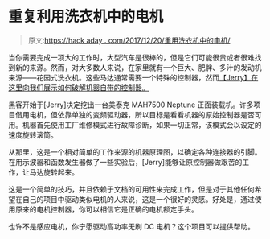 # 重复利用洗衣机中的电机

> 原文:[https://hack aday . com/2017/12/20/重用洗衣机中的电机/](https://hackaday.com/2017/12/20/reusing-motors-from-washing-machines/)

当你需要完成一项大的工作时，大型汽车是很棒的，但是它们可能很贵或者很难找到新的来源。然而，对大多数人来说，在家里就有一个巨大、肥胖、多汁的发动机来源——花园式洗衣机。这些马达通常需要一个特殊的控制器，然而[【Jerry】在这里向我们展示如何破解机器自带的控制器。](https://hackaday.io/project/28630-variable-speed-washer-motor-and-controller-reuse)

黑客开始于[Jerry]决定挖出一台美泰克 MAH7500 Neptune 正面装载机。许多项目借用电机，但依靠单独的变频驱动器，所以目标是看看机器的原始控制器是否可用。机器首先使用工厂维修模式进行故障诊断，如果一切正常，该模式会以设定的速度旋转滚筒。

从那里，这是一个相对简单的工作来源的机器原理图，以确定各种连接器的引脚。在用示波器和函数发生器做了一些实验后，[Jerry]能够让原控制器做艰苦的工作，让马达旋转起来。

这是一个简单的技巧，并且依赖于文档的可用性来完成工作，但是对于其他任何希望在自己的项目中驱动类似电机的人来说，这是一个很好的灵感。好处是，通过使用原来的电机控制器，你可以相信它是正确的电机额定手头。

也许不是感应电机，你宁愿驱动高功率无刷 DC 电机？这个项目可以提供帮助。